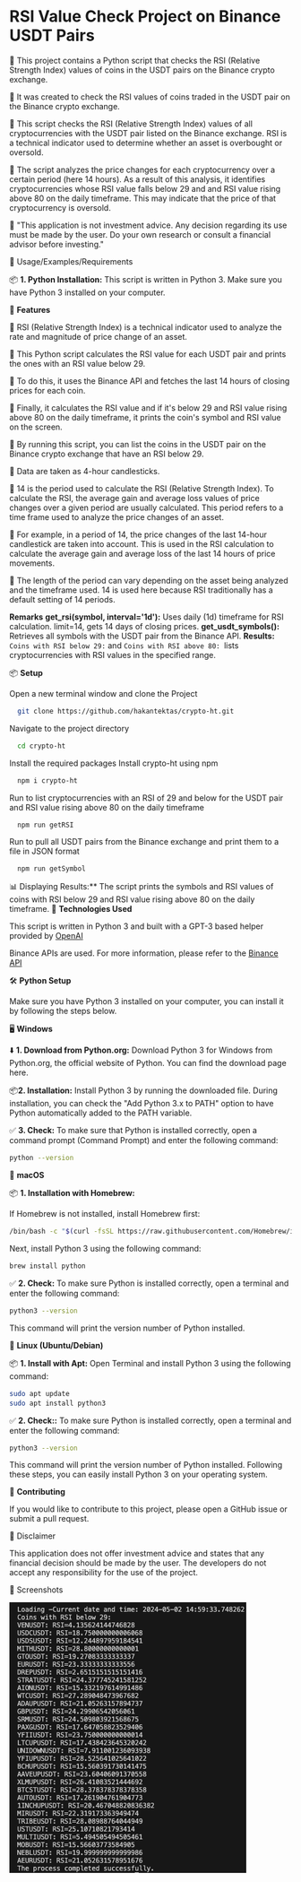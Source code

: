# RSI Value Check Project on Binance USDT Pairs

📌 This project contains a Python script that checks the RSI (Relative Strength Index) values of coins in the USDT pairs on the Binance crypto exchange.

📌 It was created to check the RSI values of coins traded in the USDT pair on the Binance crypto exchange.

📌 This script checks the RSI (Relative Strength Index) values of all cryptocurrencies with the USDT pair listed on the Binance exchange. RSI is a technical indicator used to determine whether an asset is overbought or oversold.

📌 The script analyzes the price changes for each cryptocurrency over a certain period (here 14 hours). As a result of this analysis, it identifies cryptocurrencies whose RSI value falls below 29 and and RSI value rising above 80 on the daily timeframe. This may indicate that the price of that cryptocurrency is oversold.

🛑 "This application is not investment advice. Any decision regarding its use must be made by the user. Do your own research or consult a financial advisor before investing."

📖 Usage/Examples/Requirements

📦 **1. Python Installation:** This script is written in Python 3. Make sure you have Python 3 installed on your computer.

🚀 **Features**

📌 RSI (Relative Strength Index) is a technical indicator used to analyze the rate and magnitude of price change of an asset.

📌 This Python script calculates the RSI value for each USDT pair and prints the ones with an RSI value below 29.

📌 To do this, it uses the Binance API and fetches the last 14 hours of closing prices for each coin.

📌 Finally, it calculates the RSI value and if it's below 29 and RSI value rising above 80 on the daily timeframe, it prints the coin's symbol and RSI value on the screen.

📌 By running this script, you can list the coins in the USDT pair on the Binance crypto exchange that have an RSI below 29.

📌 Data are taken as 4-hour candlesticks.

📌 14 is the period used to calculate the RSI (Relative Strength Index). To calculate the RSI, the average gain and average loss values of price changes over a given period are usually calculated. This period refers to a time frame used to analyze the price changes of an asset.

📌 For example, in a period of 14, the price changes of the last 14-hour candlestick are taken into account. This is used in the RSI calculation to calculate the average gain and average loss of the last 14 hours of price movements.

📌 The length of the period can vary depending on the asset being analyzed and the timeframe used. 14 is used here because RSI traditionally has a default setting of 14 periods.

**Remarks**
****get_rsi**(symbol, interval='1d'):** Uses daily (1d) timeframe for RSI calculation. limit=14, gets 14 days of closing prices.
**get_usdt_symbols():** Retrieves all symbols with the USDT pair from the Binance API.
**Results:** ```Coins with RSI below 29:``` and ```Coins with RSI above 80: ```lists cryptocurrencies with RSI values in the specified range.

📦 **Setup**

Open a new terminal window and clone the Project

```bash {"id":"01HWTY2MR21TNQYS436JHZMKWG"}
  git clone https://github.com/hakantektas/crypto-ht.git
```

Navigate to the project directory

```bash {"id":"01HWTY2MR21TNQYS436K5X2CEA"}
  cd crypto-ht
```

Install the required packages
Install crypto-ht using npm

```bash {"id":"01HWTY2MR21TNQYS436NZV41TM"}
  npm i crypto-ht
```

Run to list cryptocurrencies with an RSI of 29 and below for the USDT pair and RSI value rising above 80 on the daily timeframe

```bash {"id":"01HWTY2MR21TNQYS436RK8VA5D"}
  npm run getRSI
```

Run to pull all USDT pairs from the Binance exchange and print them to a file in JSON format

```bash {"id":"01HWTY2MR21TNQYS436TH57CVF"}
  npm run getSymbol
```

📊 Displaying Results:** The script prints the symbols and RSI values of coins with RSI below 29 and RSI value rising above 80 on the daily timeframe.
🚀 **Technologies Used**

This script is written in Python 3 and built with a GPT-3 based helper provided by  [OpenAI](https://openai.com/)

Binance APIs are used. For more information, please refer to the [Binance API](https://binance-docs.github.io/apidocs/spot/en/#introduction)

🛠️ **Python Setup**

Make sure you have Python 3 installed on your computer, you can install it by following the steps below.

🖥️ **Windows**

⬇️ **1. Download from Python.org:**
Download Python 3 for Windows from Python.org, the official website of Python. You can find the download page here.

📦**2. Installation:**
Install Python 3 by running the downloaded file. During installation, you can check the "Add Python 3.x to PATH" option to have Python automatically added to the PATH variable.

✅ **3. Check:**
To make sure that Python is installed correctly, open a command prompt (Command Prompt) and enter the following command:

```sh {"id":"01HWTY2MR21TNQYS436XB43MQ2"}
python --version
```

🍎 **macOS**

📦 **1. Installation with Homebrew:**

If Homebrew is not installed, install Homebrew first:

```sh {"id":"01HWTY2MR21TNQYS436Z1C1JRV"}
/bin/bash -c "$(curl -fsSL https://raw.githubusercontent.com/Homebrew/install/HEAD/install.sh)"
```

Next, install Python 3 using the following command:

```sh {"id":"01HWTY2MR21TNQYS43702VRD9D"}
brew install python
```

✅ **2. Check:**
To make sure Python is installed correctly, open a terminal and enter the following command:

```sh {"id":"01HWTY2MR21TNQYS43715B9DCT"}
python3 --version
```

This command will print the version number of Python installed.

🐧 **Linux (Ubuntu/Debian)**

📦 **1. Install with Apt:**
Open Terminal and install Python 3 using the following command:

```sh {"id":"01HWTY2MR3HTAG84CC1KACCH4M"}
sudo apt update
sudo apt install python3
```

✅ **2. Check::**
To make sure Python is installed correctly, open a terminal and enter the following command:

```sh {"id":"01HWTY2MR3HTAG84CC1PHPXGBQ"}
python3 --version
```

This command will print the version number of Python installed.
Following these steps, you can easily install Python 3 on your operating system.

🤝 **Contributing**

If you would like to contribute to this project, please open a GitHub issue or submit a pull request.

🛑  Disclaimer

This application does not offer investment advice and states that any financial decision should be made by the user. The developers do not accept any responsibility for the use of the project.

📸 Screenshots

![Application Screenshot](././consoleApp.png)
